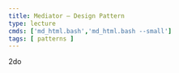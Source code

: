 ```yaml
---
title: Mediator – Design Pattern
type: lecture
cmds: ['md_html.bash','md_html.bash --small']
tags: [ patterns ]
---
```




2do

